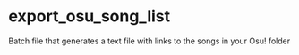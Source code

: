 # export_osu_song_list


Batch file that generates a text file with links to the songs in your Osu! folder
